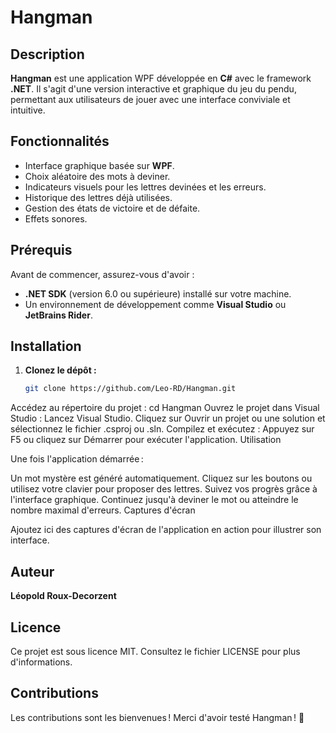 # Hangman

## Description

**Hangman** est une application WPF développée en **C#** avec le framework **.NET**. Il s'agit d'une version interactive et graphique du jeu du pendu, permettant aux utilisateurs de jouer avec une interface conviviale et intuitive.

## Fonctionnalités

- Interface graphique basée sur **WPF**.
- Choix aléatoire des mots à deviner.
- Indicateurs visuels pour les lettres devinées et les erreurs.
- Historique des lettres déjà utilisées.
- Gestion des états de victoire et de défaite.
- Effets sonores. 

## Prérequis

Avant de commencer, assurez-vous d'avoir :

- **.NET SDK** (version 6.0 ou supérieure) installé sur votre machine.
- Un environnement de développement comme **Visual Studio** ou **JetBrains Rider**.

## Installation

1. **Clonez le dépôt :**
   ```bash
   git clone https://github.com/Leo-RD/Hangman.git
Accédez au répertoire du projet :
cd Hangman
Ouvrez le projet dans Visual Studio :
Lancez Visual Studio.
Cliquez sur Ouvrir un projet ou une solution et sélectionnez le fichier .csproj ou .sln.
Compilez et exécutez :
Appuyez sur F5 ou cliquez sur Démarrer pour exécuter l'application.
Utilisation

Une fois l'application démarrée :

Un mot mystère est généré automatiquement.
Cliquez sur les boutons ou utilisez votre clavier pour proposer des lettres.
Suivez vos progrès grâce à l'interface graphique.
Continuez jusqu'à deviner le mot ou atteindre le nombre maximal d'erreurs.
Captures d'écran

Ajoutez ici des captures d'écran de l'application en action pour illustrer son interface.

## Auteur

**Léopold Roux-Decorzent**

## Licence

Ce projet est sous licence MIT. Consultez le fichier LICENSE pour plus d'informations.

## Contributions

Les contributions sont les bienvenues ! 
Merci d'avoir testé Hangman ! 🎉
